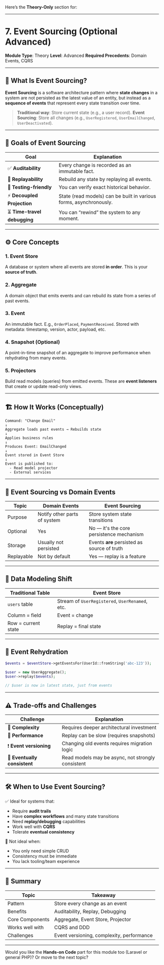 Here’s the **Theory-Only** section for:

---

# **7. Event Sourcing (Optional Advanced)**



**Module Type**: Theory
**Level**: Advanced
**Required Precedents**: Domain Events, CQRS

---

## 🧠 What Is Event Sourcing?

**Event Sourcing** is a software architecture pattern where **state changes** in a system are not persisted as the latest value of an entity, but instead as a **sequence of events** that represent every state transition over time.

> **Traditional way**: Store current state (e.g., a user record).
> **Event Sourcing**: Store all changes (e.g., `UserRegistered`, `UserEmailChanged`, `UserDeactivated`).

---

## 🎯 Goals of Event Sourcing

| Goal                        | Explanation                                                        |
| --------------------------- | ------------------------------------------------------------------ |
| ✅ **Auditability**          | Every change is recorded as an immutable fact.                     |
| 🔁 **Replayability**        | Rebuild any state by replaying all events.                         |
| 🧪 **Testing-friendly**     | You can verify exact historical behavior.                          |
| ⚡ **Decoupled Projection**  | State (read models) can be built in various forms, asynchronously. |
| ⏳ **Time-travel debugging** | You can “rewind” the system to any moment.                         |

---

## ⚙️ Core Concepts

### 1. **Event Store**

A database or system where all events are stored **in order**. This is your **source of truth**.

### 2. **Aggregate**

A domain object that emits events and can rebuild its state from a series of past events.

### 3. **Event**

An immutable fact. E.g., `OrderPlaced`, `PaymentReceived`.
Stored with metadata: timestamp, version, actor, payload, etc.

### 4. **Snapshot (Optional)**

A point-in-time snapshot of an aggregate to improve performance when rehydrating from many events.

### 5. **Projectors**

Build read models (queries) from emitted events. These are **event listeners** that create or update read-only views.

---

## 🏗️ How It Works (Conceptually)

```text
Command: "Change Email"
↓
Aggregate loads past events → Rebuilds state
↓
Applies business rules
↓
Produces Event: EmailChanged
↓
Event stored in Event Store
↓
Event is published to:
  - Read model projector
  - External services
```

---

## 🧩 Event Sourcing vs Domain Events

| Topic      | Domain Events                | Event Sourcing                              |
| ---------- | ---------------------------- | ------------------------------------------- |
| Purpose    | Notify other parts of system | Store system state transitions              |
| Optional   | Yes                          | No — it's the core persistence mechanism    |
| Storage    | Usually not persisted        | Events **are** persisted as source of truth |
| Replayable | Not by default               | Yes — replay is a feature                   |

---

## 🧱 Data Modeling Shift

| Traditional Table   | Event Store                                     |
| ------------------- | ----------------------------------------------- |
| `users` table       | Stream of `UserRegistered`, `UserRenamed`, etc. |
| Column = field      | Event = change                                  |
| Row = current state | Replay = final state                            |

---

## 🔄 Event Rehydration

```php
$events = $eventStore->getEventsFor(UserId::fromString('abc-123'));

$user = new UserAggregate();
$user->replay($events);

// $user is now in latest state, just from events
```

---

## ⚠️ Trade-offs and Challenges

| Challenge                    | Explanation                                       |
| ---------------------------- | ------------------------------------------------- |
| 🚧 **Complexity**            | Requires deeper architectural investment          |
| 🐌 **Performance**           | Replay can be slow (requires snapshots)           |
| ❗ **Event versioning**       | Changing old events requires migration logic      |
| 🔄 **Eventually consistent** | Read models may be async, not strongly consistent |

---

## 🛠️ When to Use Event Sourcing?

✅ Ideal for systems that:

* Require **audit trails**
* Have **complex workflows** and many state transitions
* Need **replay/debugging** capabilities
* Work well with **CQRS**
* Tolerate **eventual consistency**

🚫 Not ideal when:

* You only need simple CRUD
* Consistency must be immediate
* You lack tooling/team experience

---

## 🏁 Summary

| Topic           | Takeaway                                  |
| --------------- | ----------------------------------------- |
| Pattern         | Store every change as an event            |
| Benefits        | Auditability, Replay, Debugging           |
| Core Components | Aggregate, Event Store, Projector         |
| Works well with | CQRS and DDD                              |
| Challenges      | Event versioning, complexity, performance |

---

Would you like the **Hands-on Code** part for this module too (Laravel or general PHP)? Or move to the next topic?
